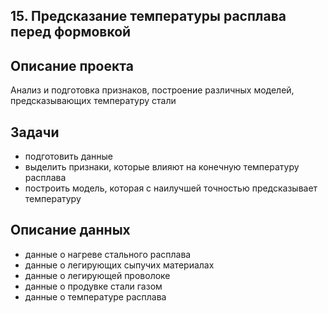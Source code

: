 ## 15. Предсказание температуры расплава перед формовкой
## Описание проекта
Анализ и подготовка признаков, построение различных моделей, предсказывающих температуру стали
## Задачи
  * подготовить данные
  * выделить признаки, которые влияют на конечную температуру расплава
  * построить модель, которая с наилучшей точностью предсказывает температуру
## Описание данных
  * данные о нагреве стального расплава
  * данные о легирующих сыпучих материалах
  * данные о легирующей проволоке
  * данные о продувке стали газом
  * данные о температуре расплава
